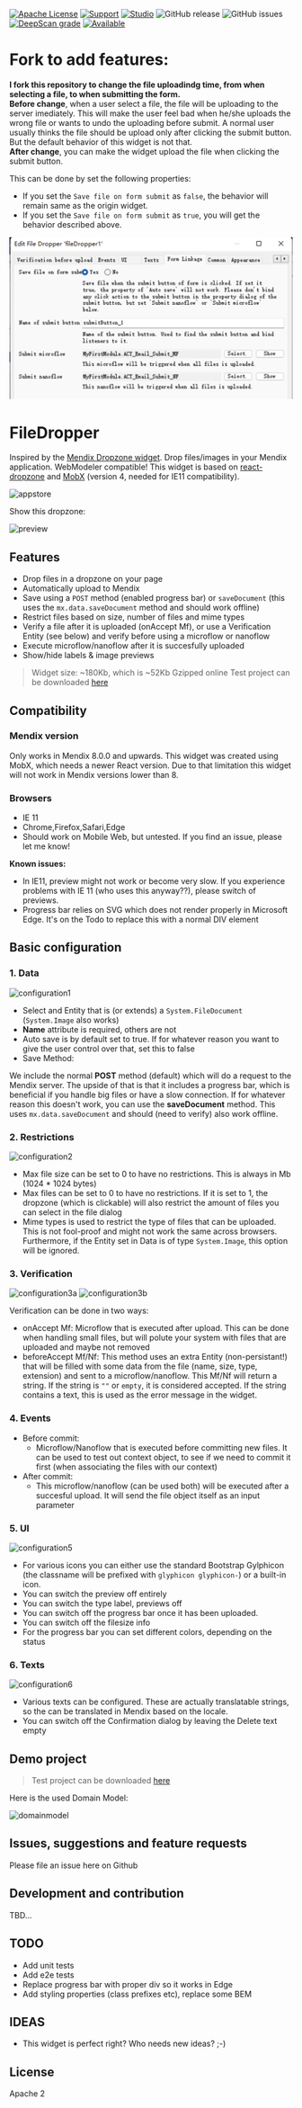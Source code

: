 


[![Apache License](https://img.shields.io/badge/license-Apache%202.0-orange.svg)](http://www.apache.org/licenses/LICENSE-2.0)
[![Support](https://img.shields.io/badge/Support-Community%20(no%20active%20support)-orange.svg)](https://docs.mendix.com/developerportal/app-store/app-store-content-support)
[![Studio](https://img.shields.io/badge/Studio%20version-8.0%2B-blue.svg)](https://appstore.home.mendix.com/link/modeler/)
![GitHub release](https://img.shields.io/github/release/mendixlabs/mendix-file-dropper)
![GitHub issues](https://img.shields.io/github/issues/mendixlabs/mendix-file-dropper)
[![DeepScan grade](https://deepscan.io/api/teams/7221/projects/9412/branches/122227/badge/grade.svg)](https://deepscan.io/dashboard#view=project&tid=7221&pid=9412&bid=122227)
[![Available](https://img.shields.io/badge/Test%20Project-available-green.svg)](https://github.com/mendixlabs/widget-test-projects)


# Fork to add features:

**I fork this repository to change the file uploadindg time, from when selecting a file, to when submitting the form.**  
**Before change**, when a user select a file, the file will be uploading to the server imediately. This will make the user feel bad when he/she uploads the wrong file or wants to undo the uploading before submit. A normal user usually thinks the file should be upload only after clicking the submit button. But the default behavior of this widget is not that.  
**After change**, you can make the widget upload the file when clicking the submit button.  
  
This can be done by set the following properties:
* If you set the `Save file on form submit` as `false`, the behavior will remain same as the origin widget.  
* If you set the `Save file on form submit` as `true`, you will get the behavior described above.  

![Property window of form linkage](./assets/property_window_form_linkage.png)



# FileDropper

Inspired by the [Mendix Dropzone widget](https://appstore.home.mendix.com/link/app/916/). Drop files/images in your Mendix application. WebModeler compatible! This widget is based on [react-dropzone](https://github.com/react-dropzone/react-dropzone) and [MobX](https://github.com/mobxjs/mobx) (version 4, needed for IE11 compatibility).

![appstore](/assets/AppStoreIcon.png)

Show this dropzone:

![preview](/assets/screenshot.png)

## Features

- Drop files in a dropzone on your page
- Automatically upload to Mendix
- Save using a `POST` method (enabled progress bar) or `saveDocument` (this uses the `mx.data.saveDocument` method and should work offline)
- Restrict files based on size, number of files and mime types
- Verify a file after it is uploaded (onAccept Mf), or use a Verification Entity (see below) and verify before using a microflow or nanoflow
- Execute microflow/nanoflow after it is succesfully uploaded
- Show/hide labels & image previews

> Widget size: ~180Kb, which is ~52Kb Gzipped online
> Test project can be downloaded [here](https://github.com/JelteMX/widget-test-projects#file-dropper)

## Compatibility

### Mendix version

Only works in Mendix 8.0.0 and upwards. This widget was created using MobX, which needs a newer React version. Due to that limitation this widget will not work in Mendix versions lower than 8.

### Browsers

- IE 11
- Chrome,Firefox,Safari,Edge
- Should work on Mobile Web, but untested. If you find an issue, please let me know!

**Known issues:**

- In IE11, preview might not work or become very slow. If you experience problems with IE 11 (who uses this anyway??), please switch of previews.
- Progress bar relies on SVG which does not render properly in Microsoft Edge. It's on the Todo to replace this with a normal DIV element

## Basic configuration

### 1. Data

![configuration1](/assets/configuration1.png)

- Select and Entity that is (or extends) a `System.FileDocument` (`System.Image` also works)
- **Name** attribute is required, others are not
- Auto save is by default set to true. If for whatever reason you want to give the user control over that, set this to false
- Save Method:

We include the normal **POST** method (default) which will do a request to the Mendix server. The upside of that is that it includes a progress bar, which is beneficial if you handle big files or have a slow connection. If for whatever reason this doesn't work, you can use the **saveDocument** method. This uses `mx.data.saveDocument` and should (need to verify) also work offline.

### 2. Restrictions

![configuration2](/assets/configuration2.png)

- Max file size can be set to 0 to have no restrictions. This is always in Mb (1024 * 1024 bytes)
- Max files can be set to 0 to have no restrictions. If it is set to 1, the dropzone (which is clickable) will also restrict the amount of files you can select in the file dialog
- Mime types is used to restrict the type of files that can be uploaded. This is not fool-proof and might not work the same across browsers. Furthermore, if the Entity set in Data is of type `System.Image`, this option will be ignored.

### 3. Verification

![configuration3a](/assets/configuration3a.png)
![configuration3b](/assets/configuration3b.png)

Verification can be done in two ways:

- onAccept Mf: Microflow that is executed after upload. This can be done when handling small files, but will polute your system with files that are uploaded and maybe not removed
- beforeAccept Mf/Nf: This method uses an extra Entity (non-persistant!) that will be filled with some data from the file (name, size, type, extension) and sent to a microflow/nanoflow. This Mf/Nf will return a string. If the string is `""` or `empty`, it is considered accepted. If the string contains a text, this is used as the error message in the widget.

### 4. Events

- Before commit:
  - Microflow/Nanoflow that is executed before committing new files. It can be used to test out context object, to see if we need to commit it first (when associating the files with our context)
- After commit:
  - This microflow/nanoflow (can be used both) will be executed after a succesful upload. It will send the file object itself as an input parameter

### 5. UI

![configuration5](/assets/configuration5.png)

- For various icons you can either use the standard Bootstrap Gylphicon (the classname will be prefixed with `glyphicon glyphicon-`) or a built-in icon.
- You can switch the preview off entirely
- You can switch the type label, previews off
- You can switch off the progress bar once it has been uploaded.
- You can switch off the filesize info
- For the progress bar you can set different colors, depending on the status

### 6. Texts

![configuration6](/assets/configuration6.png)

- Various texts can be configured. These are actually translatable strings, so the can be translated in Mendix based on the locale.
- You can switch off the Confirmation dialog by leaving the Delete text empty

## Demo project

> Test project can be downloaded [here](https://github.com/mendixlabs/widget-test-projects#file-dropper)

Here is the used Domain Model:

![domainmodel](/assets/domain-model.png)

## Issues, suggestions and feature requests

Please file an issue here on Github

## Development and contribution

TBD...

## TODO

- Add unit tests
- Add e2e tests
- Replace progress bar with proper div so it works in Edge
- Add styling properties (class prefixes etc), replace some BEM

## IDEAS

- This widget is perfect right? Who needs new ideas? ;-)

## License

Apache 2
